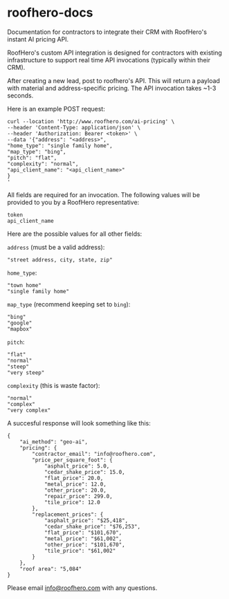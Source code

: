 # roofhero-docs
Documentation for contractors to integrate their CRM with RoofHero's instant AI pricing API.

RoofHero's custom API integration is designed for contractors with existing infrastructure to support real time API invocations (typically within their CRM).

After creating a new lead, post to roofhero's API.  This will return a payload with material and address-specific pricing.  The API invocation takes ~1-3 seconds.

Here is an example POST request:

```
curl --location 'http://www.roofhero.com/ai-pricing' \
--header 'Content-Type: application/json' \
--header 'Authorization: Bearer <token>' \
--data '{"address": "<address>", 
"home_type": "single family home",
"map_type": "bing",
"pitch": "flat",
"complexity": "normal",
"api_client_name": "<api_client_name>"
}
'
```

All fields are required for an invocation.  The following values will be provided to you by a RoofHero representative:
```
token
api_client_name
```

Here are the possible values for all other fields:

`address` (must be a valid address):
```
"street address, city, state, zip"
```

`home_type`:
```
"town home"
"single family home"
```

`map_type` (recommend keeping set to `bing`):
```
"bing"
"google"
"mapbox"
```

`pitch`:
```
"flat"
"normal"
"steep"
"very steep"
```

`complexity` (this is waste factor):
```
"normal"
"complex"
"very complex"
```

A succesful response will look something like this:
```
{
    "ai_method": "geo-ai",
    "pricing": {
        "contractor_email": "info@roofhero.com",
        "price_per_square_foot": {
            "asphalt_price": 5.0,
            "cedar_shake_price": 15.0,
            "flat_price": 20.0,
            "metal_price": 12.0,
            "other_price": 20.0,
            "repair_price": 299.0,
            "tile_price": 12.0
        },
        "replacement_prices": {
            "asphalt_price": "$25,418",
            "cedar_shake_price": "$76,253",
            "flat_price": "$101,670",
            "metal_price": "$61,002",
            "other_price": "$101,670",
            "tile_price": "$61,002"
        }
    },
    "roof area": "5,084"
}
```

Please email info@roofhero.com with any questions.

